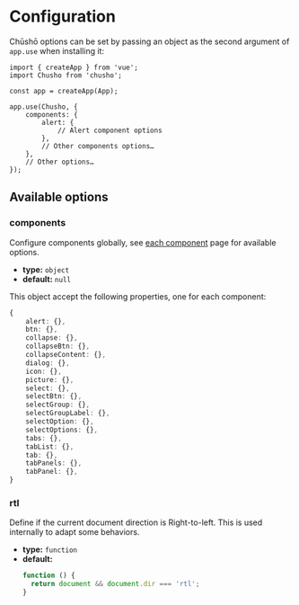 # Configuration

Chūshō options can be set by passing an object as the second argument of `app.use` when installing it:

```js{6-14}
import { createApp } from 'vue';
import Chusho from 'chusho';

const app = createApp(App);

app.use(Chusho, {
    components: {
        alert: {
            // Alert component options
        },
        // Other components options…
    },
    // Other options…
});
```

## Available options

### components

Configure components globally, see [each component](/guide/components) page for available options.

- **type:** `object`
- **default:** `null`

This object accept the following properties, one for each component:

```ts
{
    alert: {},
    btn: {},
    collapse: {},
    collapseBtn: {},
    collapseContent: {},
    dialog: {},
    icon: {},
    picture: {},
    select: {},
    selectBtn: {},
    selectGroup: {},
    selectGroupLabel: {},
    selectOption: {},
    selectOptions: {},
    tabs: {},
    tabList: {},
    tab: {},
    tabPanels: {},
    tabPanel: {},
}
```

### rtl

Define if the current document direction is Right-to-left. This is used internally to adapt some behaviors.

- **type:** `function`
- **default:**
  ```js
  function () {
    return document && document.dir === 'rtl';
  }
  ```
